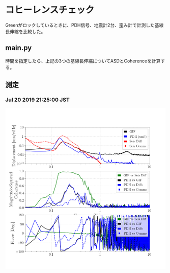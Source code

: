 # コヒーレンスチェック

Greenがロックしているときに、PDH信号、地震計2台、歪み計で計測した基線長伸縮を比較した。

## main.py
時間を指定したら、上記の3つの基線長伸縮についてASDとCoherenceを計算する。

## 測定
### Jul 20 2019 21:25:00 JST
![example](./20190720_2125JST.png)


